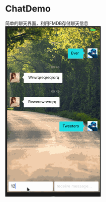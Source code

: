 # ChatDemo
简单的聊天界面，利用FMDB存储聊天信息
![image](https://github.com/Tomous/ChatDemo/blob/master/聊天界面demo%20.gif)
